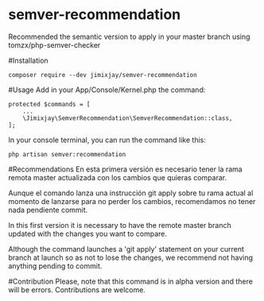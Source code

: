 # semver-recommendation
Recommended the semantic version to apply in your master branch using tomzx/php-semver-checker

#Installation
```
composer require --dev jimixjay/semver-recommendation
```

#Usage
Add in your App/Console/Kernel.php the command:

```
protected $commands = [
    ...
    \Jimixjay\SemverRecommendation\SemverRecommendation::class,   
];
```

In your console terminal, you can run the command like this:

```
php artisan semver:recommendation
```

#Recommendations
En esta primera versión es necesario tener la rama remota master actualizada con los cambios que quieras comparar.

Aunque el comando lanza una instrucción git apply sobre tu rama actual al momento de lanzarse para no perder los cambios, recomendamos no tener nada pendiente commit.

In this first version it is necessary to have the remote master branch updated with the changes you want to compare.

Although the command launches a 'git apply' statement on your current branch at launch so as not to lose the changes, we recommend not having anything pending to commit.

#Contribution
Please, note that this command is in alpha version and there will be errors. Contributions are welcome.
